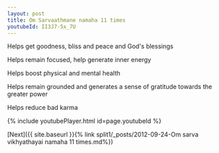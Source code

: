 ```yaml
---
layout: post
title: Om Sarvaathmane namaha 11 times
youtubeId: II3J7-5x_7U
---
```

 
 
Helps get goodness, bliss and peace and God's blessings
 
Helps remain focused, help generate inner energy 
 
Helps boost physical and mental health 
 
Helps remain grounded and generates a sense of gratitude towards the greater power 
 
Helps reduce bad karma
 
 
 
 


{% include youtubePlayer.html id=page.youtubeId %}
 
[Next]({{ site.baseurl }}{% link  split1/_posts/2012-09-24-Om sarva vikhyathayai namaha 11 times.md%})
 

